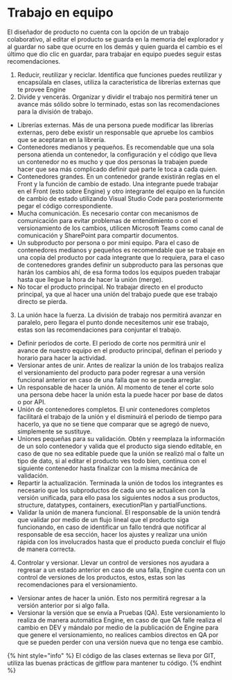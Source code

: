 # Trabajo en equipo

El diseñador de producto no cuenta con la opción de un trabajo colaborativo, al editar el producto se guarda en la memoria del explorador y al guardar no sabe que ocurre en los demás y quien guarda el cambio es el último que dio clic en guardar, para trabajar en equipo puedes seguir estas recomendaciones.

1. Reducir, reutilizar y reciclar. Identifica que funciones puedes reutilizar y encapsúlala en clases, utiliza la característica de librerías externas que te provee Engine
2. Divide y vencerás. Organizar y dividir el trabajo nos permitirá tener un avance más sólido sobre lo terminado, estas son las recomendaciones para la división de trabajo.
* Librerías externas. Más de una persona puede modificar las librerías externas, pero debe existir un responsable que apruebe los cambios que se aceptaran en la librería.
* Contenedores medianos y pequeños. Es recomendable que una sola persona atienda un contenedor, la configuración y el código que lleva un contenedor no es mucho y que dos personas la trabajen puede hacer que sea más complicado definir qué parte le toca a cada quien.
* Contenedores grandes. En un contenedor grande existirán reglas en el Front y la función de cambio de estado. Una integrante puede trabajar en el Front (esto sobre Engine) y otro integrante del equipo en la función de cambio de estado utilizando Visual Studio Code para posteriormente pegar el código correspondiente.
* Mucha comunicación. Es necesario contar con mecanismos de comunicación para evitar problemas de entendimiento o con el versionamiento de los cambios, utilicen Microsoft Teams como canal de comunicación y SharePoint para compartir documentos.
* Un subproducto por persona o por mini equipo. Para el caso de contenedores medianos y pequeños es recomendable que se trabaje en una copia del producto por cada integrante que lo requiera, para el caso de contenedores grandes definir un subproducto para las personas que harán los cambios ahí, de esa forma todos los equipos pueden trabajar hasta que llegue la hora de hacer la unión (merge).
* No tocar el producto principal. No trabajar directo en el producto principal, ya que al hacer una unión del trabajo puede que ese trabajo directo se pierda.
3. La unión hace la fuerza. La división de trabajo nos permitirá avanzar en paralelo, pero llegara el punto donde necesitemos unir ese trabajo, estas son las recomendaciones para conjuntar el trabajo.
* Definir periodos de corte.  El periodo de corte nos permitirá unir el avance de nuestro equipo en el producto principal, definan el periodo y horario para hacer la actividad.
* Versionar antes de unir. Antes de realizar la unión de los trabajos realiza el versionamiento del producto para poder regresar a una versión funcional anterior en caso de una falla que no se pueda arreglar.
* Un responsable de hacer la unión. Al momento de tener el corte solo una persona debe hacer la unión esta la puede hacer por base de datos o por API.
* Unión de contenedores completos. El unir contenedores completos facilitará el trabajo de la unión y el disminuirá el periodo de tiempo para hacerlo, ya que no se tiene que comparar que se agregó de nuevo, simplemente se sustituye.
* Uniones pequeñas para su validación. Obtén y reemplaza la información de un solo contenedor y valida que el producto siga siendo editable, en caso de que no sea editable puede que la unión se realizó mal o falte un tipo de dato, si al editar el producto ves todo bien, continua con el siguiente contenedor hasta finalizar con la misma mecánica de validación.
* Repartir la actualización. Terminada la unión de todos los integrantes es necesario que los subproductos de cada uno se actualicen con la versión unificada, para ello pasa los siguientes nodos a sus productos, structure, datatypes, containers, executionPlan y partialFunctions. 
* Validar la unión de manera funcional. El responsable de la unión tendrá que validar por medio de un flujo lineal que el producto siga funcionando, en caso de identificar un fallo tendrá que notificar al responsable de esa sección, hacer los ajustes y realizar una unión rápida con los involucrados hasta que el producto pueda concluir el flujo de manera correcta.
4. Controlar y versionar. Llevar un control de versiones nos ayudara a regresar a un estado anterior en caso de una falla, Engine cuenta con un control de versiones de los productos, estos, estas son las recomendaciones para el versionamiento.
* Versionar antes de hacer la unión. Esto nos permitirá regresar a la versión anterior por si algo falla.
* Versionar la versión que se envía a Pruebas (QA). Este versionamiento lo realiza de manera automática Engine, en caso de que QA falle realiza el cambio en DEV y mándalo por medio de la publicación de Engine para que genere el versionamiento, no realices cambios directos en QA por que se pueden perder con una versión nueva que no tenga ese cambio.

{% hint style="info" %}
El código de las clases externas se lleva por GIT, utiliza las buenas prácticas de gitflow para mantener tu código.
{% endhint %}
